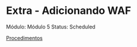 # Extra - Adicionando WAF

Módulo: Módulo 5
Status: Scheduled

[Procedimentos](Extra%20-%20Adicionando%20WAF%20fc557498fab04ce39edcc0b851f1ebb0/Procedimentos%202a6aa5e69f104a179a84ff6f9cf4dbf9.md)